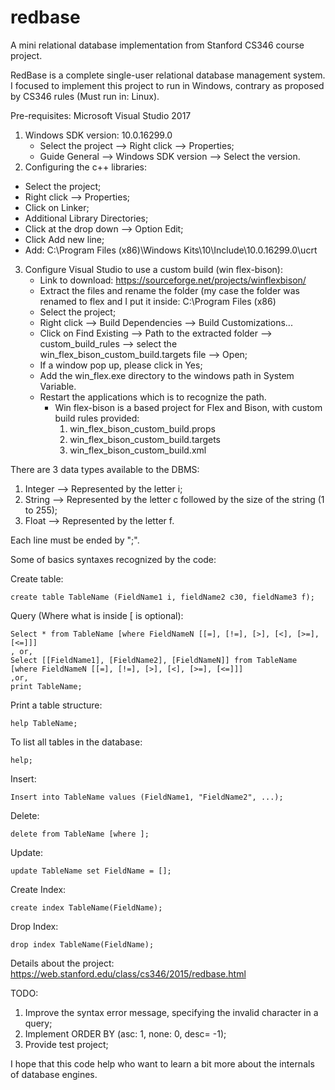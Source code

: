 # redbase
A mini relational database implementation from Stanford CS346 course project.

RedBase is a complete single-user relational database management system.
I focused to implement this project to run in Windows, contrary as proposed by CS346 rules (Must run in: Linux).

Pre-requisites:
Microsoft Visual Studio 2017
1. Windows SDK version: 10.0.16299.0
   - Select the project --> Right click --> Properties;
   - Guide General --> Windows SDK version --> Select the version.
2. Configuring the c++ libraries:
  - Select the project;
  - Right click --> Properties;
  - Click on Linker;
  - Additional Library Directories;
  - Click at the drop down --> Option Edit;
  - Click Add new line;
  - Add: C:\Program Files (x86)\Windows Kits\10\Include\10.0.16299.0\ucrt
3. Configure Visual Studio to use a custom build (win flex-bison):
   - Link to download: https://sourceforge.net/projects/winflexbison/
   - Extract the files and rename the folder (my case the folder was renamed to flex and I put it inside: C:\Program Files (x86)
   - Select the project;
   - Right click --> Build Dependencies --> Build Customizations...
   - Click on Find Existing --> Path to the extracted folder --> custom_build_rules --> select the win_flex_bison_custom_build.targets file --> Open;
   - If a window  pop up, please click in Yes;
   - Add the win_flex.exe directory to the windows path in System Variable.
   - Restart the applications which is to recognize the path.
     - Win flex-bison is a based project for Flex and Bison, with custom build rules provided:
       1. win_flex_bison_custom_build.props
       2. win_flex_bison_custom_build.targets
       3. win_flex_bison_custom_build.xml            

There are 3 data types available to the DBMS:
1. Integer --> Represented by the letter i;
2. String  --> Represented by the letter c followed by the size of the string (1 to 255);
3. Float   --> Represented by the letter f.

Each line must be ended by ";".
    
Some of basics syntaxes recognized by the code:

Create table:

    create table TableName (FieldName1 i, fieldName2 c30, fieldName3 f);


Query (Where what is inside [ is optional):

    Select * from TableName [where FieldNameN [[=], [!=], [>], [<], [>=], [<=]]]
    , or,
    Select [[FieldName1], [FieldName2], [FieldNameN]] from TableName [where FieldNameN [[=], [!=], [>], [<], [>=], [<=]]]
    ,or,
    print TableName;
    
Print a table structure:

    help TableName;
    
To list all tables in the database:

    help;
    
Insert:

    Insert into TableName values (FieldName1, "FieldName2", ...);

Delete:

    delete from TableName [where ];

Update:

    update TableName set FieldName = [];

Create Index:

    create index TableName(FieldName);
    
Drop Index:

    drop index TableName(FieldName);

Details about the project: https://web.stanford.edu/class/cs346/2015/redbase.html


TODO:
1. Improve the syntax error message, specifying the invalid character in a query;
2. Implement ORDER BY (asc: 1, none: 0, desc= -1);
3. Provide test project;

I hope that this code help who want to learn a bit more about the internals of database engines.
